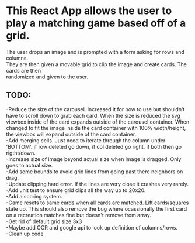 # This React App allows the user to play a matching game based off of a grid.

The user drops an image and is prompted with a form asking for rows and columns.<br/>
They are then given a movable grid to clip the image and create cards. The cards are then<br/>
randomized and given to the user.<br/>

## TODO:

-Reduce the size of the carousel. Increased it for now to use but shouldn't have to scroll down to grab each card. When the size is reduced the svg viewbox inside of the card expands outside of the carousel container. When changed to fit the image inside the card container with 100% width/height, the viewbox will expand outside of the card container.<br/>
-Add merging cells. Just need to iterate through the column under 'BOTTOM'. if row deleted go down, if col deleted go right, if both then go rigtht/down.<br/>
-Increase size of image beyond actual size when image is dragged. Only goes to actual size.<br/>
-Add some bounds to avoid grid lines from going past there neighbors on drag.<br/>
-Update clipping hard error. If the lines are very close it crashes very rarely.<br/>
-Add unit test to ensure grid clips all the way up to 20x20.<br/>
-Add a scoring system.<br/>
-Game resets to same cards when all cards are matched. Lift cards/squares state up. This should also remove the bug where ocassionally the first card on a recreation matches fine but doesn't remove from array.<br/>
-Get rid of default grid size 3x3<br/>
-Maybe add OCR and google api to look up definition of columns/rows. <br/>
-Clean up code<br/>
